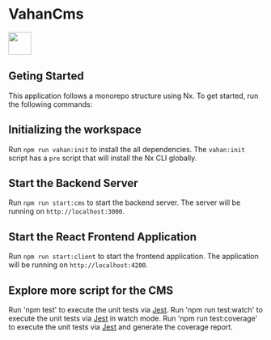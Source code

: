 # VahanCms

<a alt="Nx logo" href="https://nx.dev" target="_blank" rel="noreferrer"><img src="https://raw.githubusercontent.com/nrwl/nx/master/images/nx-logo.png" width="45"></a>

## Geting Started

This application follows a monorepo structure using Nx. To get started, run the following commands:

## Initializing the workspace

Run `npm run vahan:init` to install the all dependencies. The `vahan:init` script has a `pre` script that will install the Nx CLI globally.

## Start the Backend Server

Run `npm run start:cms` to start the backend server. The server will be running on `http://localhost:3000`.

## Start the React Frontend Application

Run `npm run start:client` to start the frontend application. The application will be running on `http://localhost:4200`.

## Explore more script for the CMS

Run 'npm test' to execute the unit tests via [Jest](https://jestjs.io).
Run 'npm run test:watch' to execute the unit tests via [Jest](https://jestjs.io) in watch mode.
Run 'npm run test:coverage' to execute the unit tests via [Jest](https://jestjs.io) and generate the coverage report.


